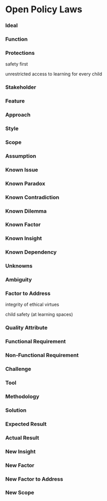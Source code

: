 # Open Policy Laws

### Ideal

### Function

### Protections

safety first

unrestricted access to learning for every child

### Stakeholder

### Feature

### Approach

### Style

### Scope

### Assumption

### Known Issue

### Known Paradox

### Known Contradiction

### Known Dilemma

### Known Factor

### Known Insight

### Known Dependency

### Unknowns

### Ambiguity

### Factor to Address

integrity of ethical virtues

child safety (at learning spaces)

### Quality Attribute

### Functional Requirement

### Non-Functional Requirement

### Challenge

### Tool

### Methodology

### Solution

### Expected Result

### Actual Result

### New Insight

### New Factor

### New Factor to Address

### New Scope
